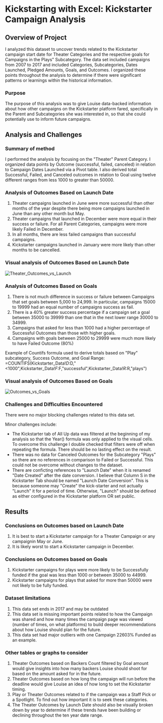 # Kickstarting with Excel: Kickstarter Campaign Analysis

## Overview of Project
I analyzed this dataset to uncover trends related to the Kickstarter campaign start date for Theater Categories and the respective goals for Campaigns in the Plays" Subcategory. The data set included campaigns from 2007 to 2017 and included Categories, Subcategories, Dates Launched, Pledged Amounts, Goals, and Outcomes. I organized these points throughout the analysis to determine if there were significant patterns or learnings within the historical information. 

### Purpose
The purpose of this analysis was to give Louise data-backed information about how other campaigns on the Kickstarter platform fared, specifically in the Parent and Subcategories she was interested in, so that she could potentially use to inform future campaigns. 

## Analysis and Challenges

### Summary of method
I performed the analysis by focusing on the "Theater" Parent Category. I organized data points by Outcome (successful, failed, canceled) in relation to Campaign Dates Launched via a Pivot table. I also derived total Successful, Failed, and Canceled outcomes in relation to Goal using twelve different ranges from less 1000 to greater than 50000. 

### Analysis of Outcomes Based on Launch Date

1. Theater campaigns launched in June were more successful than other months of the year despite there being more campaigns launched in June than any other month but May. 
2. Theater campaigns that launched in December were more equal in their success or failure. For all Parent Categories, campaigns were more likely Failed in December.
3. In all months, there are less failed campaigns than successful campaigns. 
4. Kickstarter campaigns launched in January were more likely than other months to be cancelled.

### Visual analysis of Outcomes Based on Launch Date

![Theater_Outcomes_vs_Launch](kickstarter-analysis/Resources/Theater_Outcomes_vs_Launch.png)


### Analysis of Outcomes Based on Goals
1. There is not much difference in success or failure between Campaigns that set goals between 5,000 to 24,999. In particular, campaigns 15000 to 19999 had an equal number of campaigns success as fail. 
2. There is a 40% greater success percentage if a campaign set a goal between 35000 to 39999 than one that in the next lower range 30000 to 34999.
3. Campaigns that asked for less than 1000 had a higher percentage of Successful Outcomes than those with higher goals. 
4. Campaigns with goals between 25000 to 29999 were much more likely to have Failed Outcome (80%)

Example of Countifs formula used to derive totals based on "Play" subcategory, Success Outcome, and Goal Range: =COUNTIFS(Kickstarter_Data!$D:$D,"<1000",Kickstarter_Data!$F:$F,"successful",Kickstarter_Data!$R:$R,"plays")

### Visual analysis of Outcomes Based on Goals

![Outcomes_vs_Goals](kickstarter-analysis/Resources/Outcomes_vs_Goals.png)


### Challenges and Difficulties Encountered

There were no major blocking challenges related to this data set. 

Minor challenges include:
- The Kickstarter tab of All Up data was filtered at the beginning of my analysis so that the Year() formula was only applied to the visual cells. To overcome this challenge I double checked that filters were off when repeating the formula. There should be no lasting effect on the result.
- There was no data for Canceled Outcomes for the Subcategory "Plays" so there are no references in comparison to Failed or Successful. This could not be overcome without changes to the dataset.
- There are conficting references to "Launch Date" when it is renamed "Date Created" after the date conversion. I believe that Column S in the Kickstarter Tab should be named "Launch Date Conversion". This is because someone may "Create" the kick-starter and not actually "Launch" it for a period of time. Otherwise, "Launch" should be defined as either configured in the Kickstarter platform OR set public. 

## Results

### Conclusions on Outcomes based on Launch Date
1. It is best to start a Kickstarter campaign for a Theater Campaign or any campaignin May or June.
2. It is likely worst to start a Kickstarter campaign in December.

### Conclusions on Outcomes based on Goals
1. Kickstarter campaigns for plays were more likely to be Successfully funded if the goal was less than 1000 or between 35000 to 44999. 
2. Kickstarter campaigns for plays that asked for more than 50000 were not likely to be fully funded. 

### Dataset limitations
1. This data set ends in 2017 and may be outdated
2. This data set is missing important points related to how the Campaign was shared and how many times the campaign page was viewed (number of times, on what platforms) to build deeper recommendations about how Louise should plan for the future. 
3. This data set had major outliers with one Campaign 22603% Funded as an example.

### Other tables or graphs to consider
1. Theater Outcomes based on Backers Count filtered by Goal amount would give insights into how many backers Louise should shoot for based on the amount asked for in the future. 
2. Theater Outcomes based on how long the campaign will run before the deadline would give Louise an idea of how long to set the Kickstarter timing.
3. Play or Theater Outcomes related to if the campaign was a Staff Pick or a Spotlight. To find out how important it is to seek these categories. 
4. The Theater Outcomes by Launch Date should also be visually broken down by year to determine if these trends have been building or declining throughout the ten year date range.
